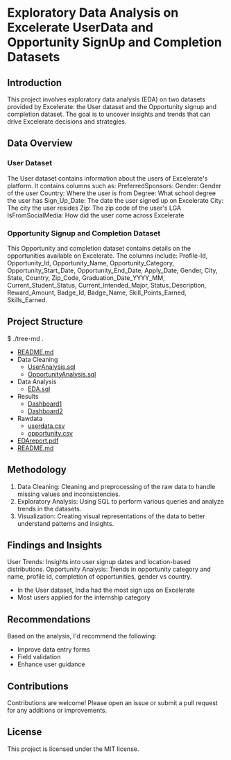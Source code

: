 # Exploratory Data Analysis on Excelerate UserData and Opportunity SignUp and Completion Datasets
## Introduction
This project involves exploratory data analysis (EDA) on two datasets provided by Excelerate: the User dataset and the Opportunity signup and completion dataset.
The goal is to uncover insights and trends that can drive Excelerate decisions and strategies.

## Data Overview
### User Dataset
The User dataset contains information about the users of Excelerate's platform. It contains columns such as:
  PreferredSponsors: 
  Gender: Gender of the user
  Country: Where the user is from
  Degree: What school degree the user has
  Sign_Up_Date: The date the user signed up on Excelerate
  City: The city the user resides
  Zip: The zip code of the user's LGA
  IsFromSocialMedia: How did the user come across Excelerate
  
### Opportunity Signup and Completion Dataset
This Opportunity and completion dataset contains details on the opportunities available on Excelerate. The columns include:
  Profile-Id, Opportunity_Id, Opportunity_Name, Opportunity_Category, Opportunity_Start_Date, Opportunity_End_Date, Apply_Date, Gender, City, State, Country, Zip_Code,    Graduation_Date_YYYY_MM, Current_Student_Status, Current_Intended_Major, Status_Description, Reward_Amount, Badge_Id, Badge_Name, Skill_Points_Earned, Skills_Earned.
  
## Project Structure
$ ./tree-md .
* [README.md](README.md)
 * Data Cleaning
   * [UserAnalysis.sql](USERDATA2.sql)
   * [OpportunityAnalysis.sql](Opportunity2.sql)
* Data Analysis
   * [EDA.sql](ExcelerateEDA.sql)
* Results
   * [Dashboard1](https://public.tableau.com/views/ExcelerateDashboard1/Dashboard1?:language=en-US&publish=yes&:sid=&:display_count=n&:origin=viz_share_link)
   * [Dashboard2](https://public.tableau.com/views/ExcelerateDashboard2/Dashboard2?:language=en-US&:sid=&:redirect=auth&:display_count=n&:origin=viz_share_link)
 * Rawdata
   * [userdata.csv](./dir1/file11.ext)
   * [opportunity.csv](./dir1/file12.ext)
 * [EDAreport.pdf](./file_in_root.ext)
 * [README.md](./README.md)
   
## Methodology
1. Data Cleaning: Cleaning and preprocessing of the raw data to handle missing values and inconsistencies.
2. Exploratory Analysis: Using SQL to perform various queries and analyze trends in the datasets.
3. Visualization: Creating visual representations of the data to better understand patterns and insights.
   
## Findings and Insights
User Trends: Insights into user signup dates and location-based distributions.
Opportunity Analysis: Trends in opportunity category and name, profile id, completion of opportunities, gender vs country.
- In the User dataset, India had the most sign ups on Excelerate
- Most users applied for the internship category
  
## Recommendations
Based on the analysis, I'd recommend the following:
- Improve data entry forms
- Field validation
- Enhance user guidance
  
## Contributions
Contributions are welcome! Please open an issue or submit a pull request for any additions or improvements.

## License
This project is licensed under the MIT license.



